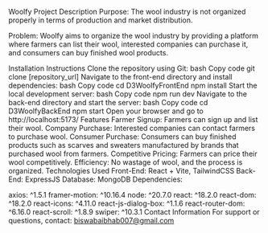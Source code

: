 Woolfy
Project Description
Purpose: The wool industry is not organized properly in terms of production and market distribution.

Problem: Woolfy aims to organize the wool industry by providing a platform where farmers can list their wool, interested companies can purchase it, and consumers can buy finished wool products.

Installation Instructions
Clone the repository using Git:
bash
Copy code
git clone [repository_url]
Navigate to the front-end directory and install dependencies:
bash
Copy code
cd D3WoolfyFrontEnd
npm install
Start the local development server:
bash
Copy code
npm run dev
Navigate to the back-end directory and start the server:
bash
Copy code
cd D3WoolfyBackEnd
npm start
Open your browser and go to http://localhost:5173/
Features
Farmer Signup: Farmers can sign up and list their wool.
Company Purchase: Interested companies can contact farmers to purchase wool.
Consumer Purchase: Consumers can buy finished products such as scarves and sweaters manufactured by brands that purchased wool from farmers.
Competitive Pricing: Farmers can price their wool competitively.
Efficiency: No wastage of wool, and the process is organized.
Technologies Used
Front-End: React + Vite, TailwindCSS
Back-End: ExpressJS
Database: MongoDB
Dependencies:

axios: ^1.5.1
framer-motion: ^10.16.4
node: ^20.7.0
react: ^18.2.0
react-dom: ^18.2.0
react-icons: ^4.11.0
react-js-dialog-box: ^1.1.6
react-router-dom: ^6.16.0
react-scroll: ^1.8.9
swiper: ^10.3.1
Contact Information
For support or questions, contact: biswabaibhab007@gmail.com